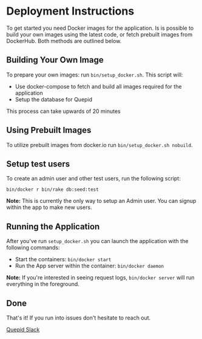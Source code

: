 # Deployment Instructions
To get started you need Docker images for the application.  Is is possible to build your own images using the latest code, or fetch prebuilt images from DockerHub.  Both methods are outlined below.

## Building Your Own Image
To prepare your own images: run `bin/setup_docker.sh`.  This script will:

- Use docker-compose to fetch and build all images required for the application
- Setup the database for Quepid

This process can take upwards of 20 minutes

## Using Prebuilt Images
To utilize prebuilt images from docker.io run `bin/setup_docker.sh nobuild`.

## Setup test users
To create an admin user and other test users, run the following script:

`bin/docker r bin/rake db:seed:test`

__Note:__ This is currently the only way to setup an Admin user.  You can signup within the app to make new users.

## Running the Application
After you've run `setup_docker.sh` you can launch the application with the following commands:

- Start the containers: `bin/docker start`
- Run the App server within the container: `bin/docker daemon`

__Note:__ If you're interested in seeing request logs, `bin/docker server` will run everything in the foreground. 

## Done
That's it!  If you run into issues don't hesitate to reach out.

[Quepid Slack](http://www.opensourceconnections.com/slack)
